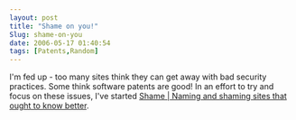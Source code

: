 ```yaml
---
layout: post
title: "Shame on you!"
Slug: shame-on-you
date: 2006-05-17 01:40:54
tags: [Patents,Random]
---
```

I'm fed up - too many sites think they can get away with bad security practices. Some think software patents are good! In an effort to try and focus on these issues, I've started [Shame | Naming and shaming sites that ought to know better](http://shame.wordpress.com/).
